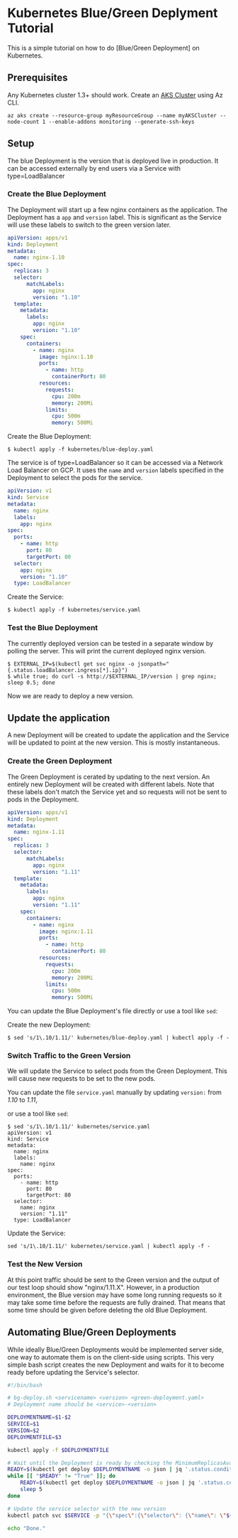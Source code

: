 # Kubernetes Blue/Green Deplyment Tutorial

This is a simple tutorial on how to do [Blue/Green Deployment] on Kubernetes.

## Prerequisites

Any Kubernetes cluster 1.3+ should work. Create an [AKS Cluster](https://docs.microsoft.com/en-us/azure/aks/kubernetes-walkthrough) using Az CLI.

```
az aks create --resource-group myResourceGroup --name myAKSCluster --node-count 1 --enable-addons monitoring --generate-ssh-keys
```

## Setup

The blue Deployment is the version that is deployed live in production. It can be accessed externally by end users via a Service with type=LoadBalancer

### Create the Blue Deployment

The Deployment will start up a few nginx containers as the application. The Deployment has a `app` and `version` label. This is significant as the Service will use these labels to switch to the green version later.

[embedmd]:# (kubernetes/blue-deploy.yaml yaml)
```yaml
apiVersion: apps/v1
kind: Deployment
metadata:
  name: nginx-1.10
spec:
  replicas: 3
  selector:
      matchLabels:
        app: nginx
        version: "1.10"
  template:
    metadata:
      labels:
        app: nginx
        version: "1.10"
    spec:
      containers: 
        - name: nginx
          image: nginx:1.10
          ports:
            - name: http
              containerPort: 80
          resources:
            requests:
              cpu: 200m
              memory: 200Mi
            limits:
              cpu: 500m
              memory: 500Mi
```

Create the Blue Deployment:

```
$ kubectl apply -f kubernetes/blue-deploy.yaml
```

The service is of type=LoadBalancer so it can be accessed via a Network Load Balancer on GCP. It uses the `name` and `version` labels specified in the Deployment to select the pods for the service.

[embedmd]:# (kubernetes/service.yaml yaml)
```yaml
apiVersion: v1
kind: Service
metadata: 
  name: nginx
  labels: 
    app: nginx
spec:
  ports:
    - name: http
      port: 80
      targetPort: 80
  selector: 
    app: nginx
    version: "1.10"
  type: LoadBalancer
```

Create the Service:

```
$ kubectl apply -f kubernetes/service.yaml
```

### Test the Blue Deployment

The currently deployed version can be tested in a separate window by polling the server. This will print the current deployed nginx version.

```
$ EXTERNAL_IP=$(kubectl get svc nginx -o jsonpath="{.status.loadBalancer.ingress[*].ip}")
$ while true; do curl -s http://$EXTERNAL_IP/version | grep nginx; sleep 0.5; done
```

Now we are ready to deploy a new version.

## Update the application

A new Deployment will be created to update the application and the Service will be updated to point at the new version. This is mostly instantaneous.

### Create the Green Deployment

The Green Deployment is cerated by updating to the next version. An entirely new Deployment will be created with different labels. Note that these labels don't match the Service yet and so requests will not be sent to pods in the Deployment.

[embedmd]:# (kubernetes/green-deploy.yaml yaml)
```yaml
apiVersion: apps/v1
kind: Deployment
metadata:
  name: nginx-1.11
spec:
  replicas: 3
  selector:
      matchLabels:
        app: nginx
        version: "1.11"
  template:
    metadata:
      labels:
        app: nginx
        version: "1.11"
    spec:
      containers: 
        - name: nginx
          image: nginx:1.11
          ports:
            - name: http
              containerPort: 80
          resources:
            requests:
              cpu: 200m
              memory: 200Mi
            limits:
              cpu: 500m
              memory: 500Mi
```

You can update the Blue Deployment's file directly or use a tool like `sed`:

Create the new Deployment:

```
$ sed 's/1\.10/1.11/' kubernetes/blue-deploy.yaml | kubectl apply -f -
```

### Switch Traffic to the Green Version

We will update the Service to select pods from the Green Deployment. This will cause new requests to be set to the new pods.

You can update the file `service.yaml` manually by updating `version:` from *1.10* to *1.11*,

or use a tool like `sed`:

```
$ sed 's/1\.10/1.11/' kubernetes/service.yaml 
apiVersion: v1
kind: Service
metadata: 
  name: nginx
  labels: 
    name: nginx
spec:
  ports:
    - name: http
      port: 80
      targetPort: 80
  selector: 
    name: nginx
    version: "1.11"
  type: LoadBalancer
```

Update the Service:

```
sed 's/1\.10/1.11/' kubernetes/service.yaml | kubectl apply -f -
```

### Test the New Version

At this point traffic should be sent to the Green version and the output of our test loop should show "nginx/1.11.X". However, in a production environment, the Blue version may have some long running requests so it may take some time before the requests are fully drained. That means that some time should be given before deleting the old Blue Deployment.

## Automating Blue/Green Deployments

While ideally Blue/Green Deployments would be implemented server side, one way to automate them is on the client-side using scripts. This very simple bash script creates the new Deployment and waits for it to become ready before updating the Service's selector.


[embedmd]:# (bin/bg-deploy.sh bash)
```bash
#!/bin/bash

# bg-deploy.sh <servicename> <version> <green-deployment.yaml>
# Deployment name should be <service>-<version>

DEPLOYMENTNAME=$1-$2
SERVICE=$1
VERSION=$2
DEPLOYMENTFILE=$3

kubectl apply -f $DEPLOYMENTFILE

# Wait until the Deployment is ready by checking the MinimumReplicasAvailable condition.
READY=$(kubectl get deploy $DEPLOYMENTNAME -o json | jq '.status.conditions[] | select(.reason == "MinimumReplicasAvailable") | .status' | tr -d '"')
while [[ "$READY" != "True" ]]; do
    READY=$(kubectl get deploy $DEPLOYMENTNAME -o json | jq '.status.conditions[] | select(.reason == "MinimumReplicasAvailable") | .status' | tr -d '"')
    sleep 5
done

# Update the service selector with the new version
kubectl patch svc $SERVICE -p "{\"spec\":{\"selector\": {\"name\": \"${SERVICE}\", \"version\": \"${VERSION}\"}}}"

echo "Done."
```
